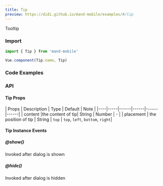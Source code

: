 ```yaml
---
title: Tip
preview: https://didi.github.io/mand-mobile/examples/#/tip
---
```


Tooltip

### Import

```javascript
import { Tip } from 'mand-mobile'

Vue.component(Tip.name, Tip)
```

### Code Examples
<!-- DEMO -->

### API

#### Tip Props
| Props | Description | Type | Default | Note |
|----|-----|------|------|------|------|
| content |the content of tip| String | Number | - |
| placement | the position of tip | String | `top` | `top`, `left`, `bottom`, `right`|

#### Tip Instance Events

##### @show()
Invoked after dialog is shown

##### @hide()
Invoked after dialog is hidden
